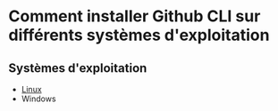 # Comment installer Github CLI sur différents systèmes d'exploitation

## Systèmes d'exploitation
- [Linux](#Lin)
- Windows

